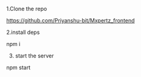 1.Clone the repo

https://github.com/Priyanshu-bit/Mxpertz_frontend


2.install deps

npm i

3. start the server
 
npm start

